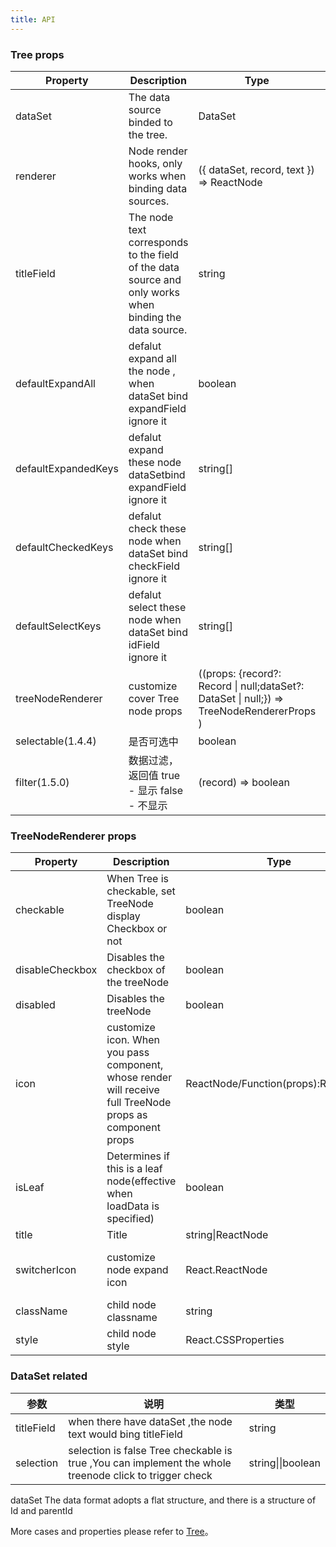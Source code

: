 ```yaml
---
title: API
---
```


### Tree props

| Property            | Description                                                                                            | Type                                                                                      | Default  |
| ------------------- | ------------------------------------------------------------------------------------------------------ | ----------------------------------------------------------------------------------------- | -------- |
| dataSet             | The data source binded to the tree.                                                                    | DataSet                                                                                   |          |
| renderer            | Node render hooks, only works when binding data sources.                                               | ({ dataSet, record, text }) => ReactNode                                                  |          |
| titleField          | The node text corresponds to the field of the data source and only works when binding the data source. | string                                                                                    |          |
| defaultExpandAll    | defalut expand all the node , when dataSet bind expandField ignore it                                  | boolean                                                                                   | false    |
| defaultExpandedKeys | defalut expand these node dataSetbind expandField ignore it                                            | string[]                                                                                  | []       |
| defaultCheckedKeys  | defalut check these node when dataSet bind checkField ignore it                                        | string[]                                                                                  | []       |
| defaultSelectKeys   | defalut select these node when dataSet bind idField ignore it                                          | string[]                                                                                  | []       |
| treeNodeRenderer    | customize cover Tree node props                                                                        | ((props: {record?: Record \| null;dataSet?: DataSet \| null;}) => TreeNodeRendererProps ) | () => {} |
| selectable(1.4.4) | 是否可选中 | boolean | true |
| filter(1.5.0) | 数据过滤， 返回值 true - 显示 false - 不显示 | (record) => boolean | |

### TreeNodeRenderer props

| Property        | Description                                                                                               | Type                                | Default                                     |
| --------------- | --------------------------------------------------------------------------------------------------------- | ----------------------------------- | ------------------------------------------- |
| checkable       | When Tree is checkable, set TreeNode display Checkbox or not                                              | boolean                             | -                                           |
| disableCheckbox | Disables the checkbox of the treeNode                                                                     | boolean                             | false                                       |  |
| disabled        | Disables the treeNode                                                                                     | boolean                             | false                                       |  |
| icon            | customize icon. When you pass component, whose render will receive full TreeNode props as component props | ReactNode/Function(props):ReactNode | -                                           |  |
| isLeaf          | Determines if this is a leaf node(effective when loadData is specified)                                 | boolean                             | false                                       |  |
| title           | Title                                                                                                     | string\|ReactNode                   | '---'                                       |  |
| switcherIcon    | customize node expand icon                                                                                | React.ReactNode                     | ((props: TreeNodeProps) => React.ReactNode) |  |
| className       | child node classname                                                                                      | string                              |                                             |
| style           | child node style                                                                                          | React.CSSProperties                 |                                             |

### DataSet related

| 参数       | 说明                                                                                                   | 类型              | 
| ---------- | ------------------------------------------------------------------------------------------------------ | ----------------- |  
| titleField | when there have dataSet ,the node text would bing titleField                                           | string            |        
| selection  | selection is false Tree checkable is true ,You can implement the whole treenode click to trigger check | string\|\|boolean |       

dataSet The data format adopts a flat structure, and there is a structure of Id and parentId

More cases and properties please refer to [Tree](/zh/cmp/data-display/tree/)。
